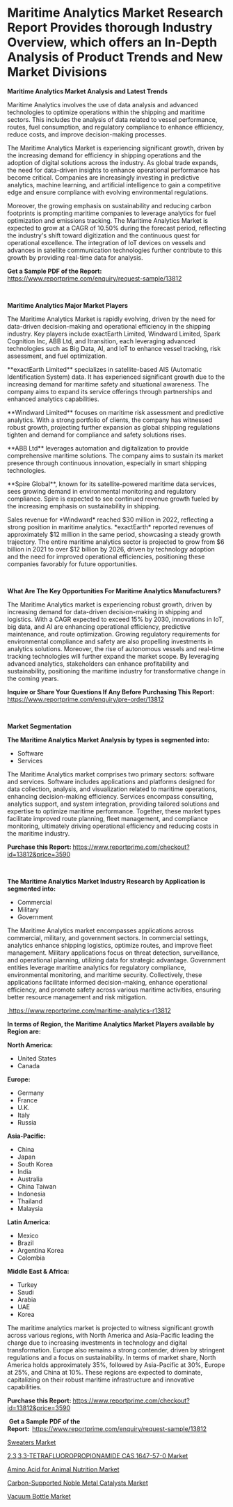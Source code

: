 <p><h1>Maritime Analytics Market Research Report Provides thorough Industry Overview, which offers an In-Depth Analysis of Product Trends and New Market Divisions</h1></p><p><strong>Maritime Analytics Market Analysis and Latest Trends</strong></p>
<p><p>Maritime Analytics involves the use of data analysis and advanced technologies to optimize operations within the shipping and maritime sectors. This includes the analysis of data related to vessel performance, routes, fuel consumption, and regulatory compliance to enhance efficiency, reduce costs, and improve decision-making processes.</p><p>The Maritime Analytics Market is experiencing significant growth, driven by the increasing demand for efficiency in shipping operations and the adoption of digital solutions across the industry. As global trade expands, the need for data-driven insights to enhance operational performance has become critical. Companies are increasingly investing in predictive analytics, machine learning, and artificial intelligence to gain a competitive edge and ensure compliance with evolving environmental regulations.</p><p>Moreover, the growing emphasis on sustainability and reducing carbon footprints is prompting maritime companies to leverage analytics for fuel optimization and emissions tracking. The Maritime Analytics Market is expected to grow at a CAGR of 10.50% during the forecast period, reflecting the industry's shift toward digitization and the continuous quest for operational excellence. The integration of IoT devices on vessels and advances in satellite communication technologies further contribute to this growth by providing real-time data for analysis.</p></p>
<p><strong>Get a Sample PDF of the Report:&nbsp;</strong> <a href="https://www.reportprime.com/enquiry/request-sample/13812">https://www.reportprime.com/enquiry/request-sample/13812</a></p>
<p>&nbsp;</p>
<p><strong>Maritime Analytics Major Market Players</strong></p>
<p><p>The Maritime Analytics Market is rapidly evolving, driven by the need for data-driven decision-making and operational efficiency in the shipping industry. Key players include exactEarth Limited, Windward Limited, Spark Cognition Inc, ABB Ltd, and Itransition, each leveraging advanced technologies such as Big Data, AI, and IoT to enhance vessel tracking, risk assessment, and fuel optimization.</p><p>**exactEarth Limited** specializes in satellite-based AIS (Automatic Identification System) data. It has experienced significant growth due to the increasing demand for maritime safety and situational awareness. The company aims to expand its service offerings through partnerships and enhanced analytics capabilities.</p><p>**Windward Limited** focuses on maritime risk assessment and predictive analytics. With a strong portfolio of clients, the company has witnessed robust growth, projecting further expansion as global shipping regulations tighten and demand for compliance and safety solutions rises.</p><p>**ABB Ltd** leverages automation and digitalization to provide comprehensive maritime solutions. The company aims to sustain its market presence through continuous innovation, especially in smart shipping technologies.</p><p>**Spire Global**, known for its satellite-powered maritime data services, sees growing demand in environmental monitoring and regulatory compliance. Spire is expected to see continued revenue growth fueled by the increasing emphasis on sustainability in shipping.</p><p>Sales revenue for *Windward* reached $30 million in 2022, reflecting a strong position in maritime analytics. *exactEarth* reported revenues of approximately $12 million in the same period, showcasing a steady growth trajectory. The entire maritime analytics sector is projected to grow from $6 billion in 2021 to over $12 billion by 2026, driven by technology adoption and the need for improved operational efficiencies, positioning these companies favorably for future opportunities.</p></p>
<p>&nbsp;</p>
<p><strong>What Are The Key Opportunities For Maritime Analytics Manufacturers?</strong></p>
<p><p>The Maritime Analytics market is experiencing robust growth, driven by increasing demand for data-driven decision-making in shipping and logistics. With a CAGR expected to exceed 15% by 2030, innovations in IoT, big data, and AI are enhancing operational efficiency, predictive maintenance, and route optimization. Growing regulatory requirements for environmental compliance and safety are also propelling investments in analytics solutions. Moreover, the rise of autonomous vessels and real-time tracking technologies will further expand the market scope. By leveraging advanced analytics, stakeholders can enhance profitability and sustainability, positioning the maritime industry for transformative change in the coming years.</p></p>
<p><strong>Inquire or Share Your Questions If Any Before Purchasing This Report:</strong> <a href="https://www.reportprime.com/enquiry/pre-order/13812">https://www.reportprime.com/enquiry/pre-order/13812</a></p>
<p>&nbsp;</p>
<p><strong>Market Segmentation</strong></p>
<p><strong>The Maritime Analytics Market Analysis by types is segmented into:</strong></p>
<p><ul><li>Software</li><li>Services</li></ul></p>
<p><p>The Maritime Analytics market comprises two primary sectors: software and services. Software includes applications and platforms designed for data collection, analysis, and visualization related to maritime operations, enhancing decision-making efficiency. Services encompass consulting, analytics support, and system integration, providing tailored solutions and expertise to optimize maritime performance. Together, these market types facilitate improved route planning, fleet management, and compliance monitoring, ultimately driving operational efficiency and reducing costs in the maritime industry.</p></p>
<p><strong>Purchase this Report:&nbsp;</strong><a href="https://www.reportprime.com/checkout?id=13812&price=3590">https://www.reportprime.com/checkout?id=13812&price=3590</a></p>
<p>&nbsp;</p>
<p><strong>The Maritime Analytics Market Industry Research by Application is segmented into:</strong></p>
<p><ul><li>Commercial</li><li>Military</li><li>Government</li></ul></p>
<p><p>The Maritime Analytics market encompasses applications across commercial, military, and government sectors. In commercial settings, analytics enhance shipping logistics, optimize routes, and improve fleet management. Military applications focus on threat detection, surveillance, and operational planning, utilizing data for strategic advantage. Government entities leverage maritime analytics for regulatory compliance, environmental monitoring, and maritime security. Collectively, these applications facilitate informed decision-making, enhance operational efficiency, and promote safety across various maritime activities, ensuring better resource management and risk mitigation.</p></p>
<p><a href="https://www.reportprime.com/maritime-analytics-r13812">&nbsp;https://www.reportprime.com/maritime-analytics-r13812</a></p>
<p><strong>In terms of Region, the Maritime Analytics Market Players available by Region are:</strong></p>
<p>
    <p> <strong> North America: </strong>
        <ul>
            <li>United States</li>
            <li>Canada</li>
        </ul>
        </p> 
    <p> <strong> Europe: </strong>
        <ul>
            <li>Germany</li>
            <li>France</li>
            <li>U.K.</li>
            <li>Italy</li>
            <li>Russia</li>
        </ul>
        </p> 
    <p> <strong> Asia-Pacific: </strong>
        <ul>
            <li>China</li>
            <li>Japan</li>
            <li>South Korea</li>
            <li>India</li>
            <li>Australia</li>
            <li>China Taiwan</li>
            <li>Indonesia</li>
            <li>Thailand</li>
            <li>Malaysia</li>
        </ul>
        </p> 
    <p> <strong> Latin America: </strong>
        <ul>
            <li>Mexico</li>
            <li>Brazil</li>
            <li>Argentina Korea</li>
            <li>Colombia</li>
        </ul>
        </p> 
    <p> <strong> Middle East & Africa: </strong>
        <ul>
            <li>Turkey</li>
            <li>Saudi</li>
            <li>Arabia</li>
            <li>UAE</li>
            <li>Korea</li>
        </ul>
    </p>
    </p>
<p><p>The maritime analytics market is projected to witness significant growth across various regions, with North America and Asia-Pacific leading the charge due to increasing investments in technology and digital transformation. Europe also remains a strong contender, driven by stringent regulations and a focus on sustainability. In terms of market share, North America holds approximately 35%, followed by Asia-Pacific at 30%, Europe at 25%, and China at 10%. These regions are expected to dominate, capitalizing on their robust maritime infrastructure and innovative capabilities.</p></p>
<p><strong>Purchase this Report: </strong><a href="https://www.reportprime.com/checkout?id=13812&price=3590">https://www.reportprime.com/checkout?id=13812&price=3590</a></p>
<p>&nbsp;<strong>Get a Sample PDF of the Report:&nbsp;&nbsp;</strong><a href="https://www.reportprime.com/enquiry/request-sample/13812">https://www.reportprime.com/enquiry/request-sample/13812</a></p>
<p><strong></strong></p>
<p><p><a href="https://www.linkedin.com/pulse/market-leaders-laggards-global-sweaters-trends-forecast-2024-xrjqc?trackingId=UoMTzLN9R4m8kAtw4f31vw%3D%3D">Sweaters Market</a></p><p><a href="https://medium.com/@josefahauck/the-2-3-3-3-tetrafluoropropionamide-cas-1647-57-0-market-prioritizes-cost-control-and-efficiency-7d6fa97d7f4a">2,3,3,3-TETRAFLUOROPROPIONAMIDE CAS 1647-57-0 Market</a></p><p><a href="https://issuu.com/reportprime-2/docs/amino-acid-for-animal-nutrition-mar_656687d7a16584">Amino Acid for Animal Nutrition Market</a></p><p><a href="https://issuu.com/reportprime-2/docs/carbon-supported-noble-metal-cataly_88ba5d50b37c92">Carbon-Supported Noble Metal Catalysts Market</a></p><p><a href="https://www.linkedin.com/pulse/strategic-market-insights-global-vacuum-bottle-2024-2031-blazew-0ayoc?trackingId=Ep6M2pYwSfCAB4zb8FUmAQ%3D%3D">Vacuum Bottle Market</a></p></p>